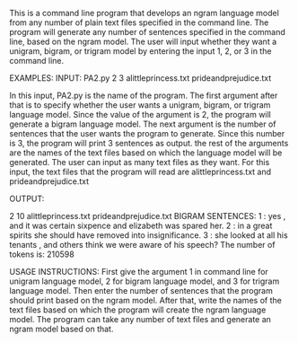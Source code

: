 This is a command line program that develops an ngram language model from any number of plain text files
specified in the command line. The program will generate any number of sentences specified in the command line, based on the ngram model.
The user will input whether they want a unigram, bigram, or trigram model by entering the input 1, 2, or 3 in the command line.

EXAMPLES:
INPUT: PA2.py 2 3 alittleprincess.txt prideandprejudice.txt

In this input, PA2.py is the name of the program. The first argument after that is to specify whether the user wants a unigram, bigram,
or trigram language model. Since the value of the argument is 2, the program will generate a bigram language model. The next argument is the 
number of sentences that the user wants the program to generate. Since this number is 3, the program will print 3 sentences as output. 
the rest of the arguments are the names of the text files based on which the language model will be generated. The user can input as many 
text files as they want. For this input, the text files that the program will read are alittleprincess.txt and prideandprejudice.txt

OUTPUT: 

2 10 alittleprincess.txt prideandprejudice.txt
BIGRAM
SENTENCES:
1 : yes , and it was certain sixpence and elizabeth was spared her.
2 : in a great spirits she should have removed into insignificance.
3 : she looked at all his tenants , and others think we were aware of his speech?
The number of tokens is: 210598


USAGE INSTRUCTIONS: First give the argument 1 in command line for unigram language model, 2 for bigram language model, and 3 for trigram
language model. Then enter the number of sentences that the program should print based on the ngram model. After that, write the names of the 
text files based on which the program will create the ngram language model. The program can take any number of text files and generate an ngram
model based on that.

